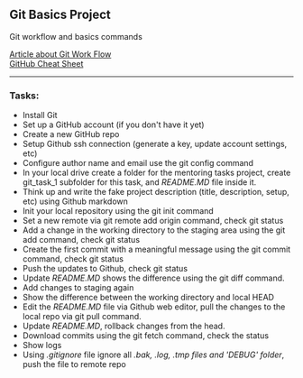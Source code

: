 ## **Git Basics Project**
Git workflow and basics commands

[Article about Git Work Flow](https://www.freecodecamp.org/news/practical-git-and-git-workflows/)\
[GitHub Cheat Sheet](https://training.github.com/downloads/github-git-cheat-sheet/)

---

### Tasks:
* Install Git
* Set up a GitHub account (if you don't have it yet)
* Create a new GitHub repo 
* Setup Github ssh connection (generate a key, update account settings, etc)
* Configure author name and email use the git config command
* In your local drive create a folder for the mentoring tasks project, create git_task_1 subfolder for this task, and _README.MD_ file inside it. 
* Think up and write the fake project description (title, description, setup, etc) using Github markdown
* Init your local repository using the git init command
* Set a new remote via git remote add origin command, check git status
* Add a change in the working directory to the staging area using the git add command, check git status
* Create the first commit with a meaningful message using the git commit command, check git status
* Push the updates to Github, check git status
* Update _README.MD_ shows the difference using the git diff command.
* Add changes to staging again
* Show the difference between the working directory and local HEAD
* Edit the _README.MD_ file via Github web editor, pull the changes to the local repo via git pull command.
* Update _README.MD_, rollback changes from the head.
* Download commits using the git fetch command, check the status
* Show logs
* Using _.gitignore_ file ignore all _.bak, .log, .tmp files and 'DEBUG' folder_, push the file to remote repo